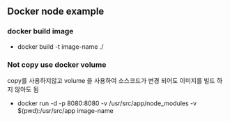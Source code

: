 ## Docker node example

### docker build image

-   docker build -t image-name ./

### Not copy use docker volume

copy를 사용하지않고 volume 을 사용하여 소스코드가 변경 되어도 이미지를 빌드 하지 않아도 됨

-   docker run -d -p 8080:8080 -v /usr/src/app/node_modules -v $(pwd):/usr/src/app image-name
